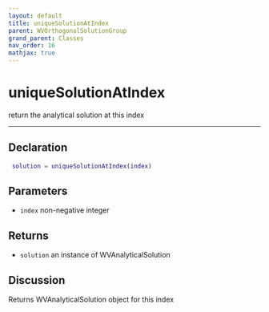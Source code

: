 ```yaml
---
layout: default
title: uniqueSolutionAtIndex
parent: WVOrthogonalSolutionGroup
grand_parent: Classes
nav_order: 16
mathjax: true
---
```


#  uniqueSolutionAtIndex

return the analytical solution at this index


---

## Declaration
```matlab
 solution = uniqueSolutionAtIndex(index)
```
## Parameters
+ `index`  non-negative integer

## Returns
+ `solution`  an instance of WVAnalyticalSolution

## Discussion

  Returns WVAnalyticalSolution object for this index
 
        
